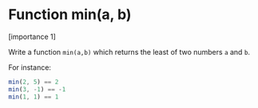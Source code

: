 # Function min(a, b)

[importance 1]

Write a function `min(a,b)` which returns the least of two numbers `a` and `b`.

For instance:

```js
min(2, 5) == 2
min(3, -1) == -1
min(1, 1) == 1
```

